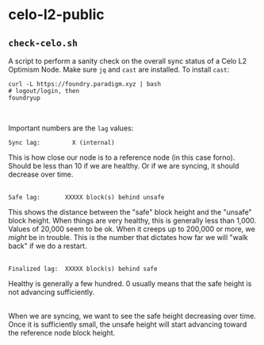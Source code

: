 # celo-l2-public

## `check-celo.sh`

A script to perform a sanity check on the overall sync status of a Celo L2 Optimism Node. Make sure `jq` and `cast` are installed. To install `cast`:
```
curl -L https://foundry.paradigm.xyz | bash
# logout/login, then
foundryup
```
<br>

Important numbers are the `lag` values:
```
Sync lag:         X (internal)
```
This is how close our node is to a reference node (in this case forno). Should be less than 10 if we are healthy. Or if we are syncing, it should decrease over time.
<br>
<br>

```
Safe lag:       XXXXX block(s) behind unsafe
```
This shows the distance between the "safe" block height and the "unsafe" block height. When things are very healthy, this is generally less than 1,000. Values of 20,000 seem to be ok. When it creeps up to 200,000 or more, we *might* be in trouble. This is the number that dictates how far we will "walk back" if we do a restart.
<br>
<br>

```
Finalized lag:  XXXXX block(s) behind safe
```
Healthy is generally a few hundred. 0 usually means that the safe height is not advancing sufficiently.
<br>
<br>

When we are syncing, we want to see the safe height decreasing over time. Once it is sufficiently small, the unsafe height will start advancing toward the reference node block height.
